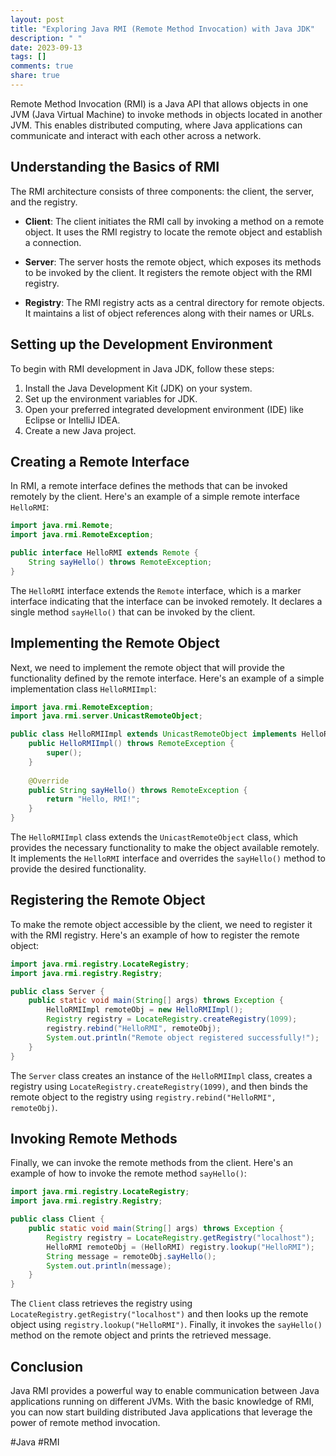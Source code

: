 ```yaml
---
layout: post
title: "Exploring Java RMI (Remote Method Invocation) with Java JDK"
description: " "
date: 2023-09-13
tags: []
comments: true
share: true
---
```


Remote Method Invocation (RMI) is a Java API that allows objects in one JVM (Java Virtual Machine) to invoke methods in objects located in another JVM. This enables distributed computing, where Java applications can communicate and interact with each other across a network.

## Understanding the Basics of RMI

The RMI architecture consists of three components: the client, the server, and the registry.

- **Client**: The client initiates the RMI call by invoking a method on a remote object. It uses the RMI registry to locate the remote object and establish a connection.

- **Server**: The server hosts the remote object, which exposes its methods to be invoked by the client. It registers the remote object with the RMI registry.

- **Registry**: The RMI registry acts as a central directory for remote objects. It maintains a list of object references along with their names or URLs.

## Setting up the Development Environment

To begin with RMI development in Java JDK, follow these steps:

1. Install the Java Development Kit (JDK) on your system.
2. Set up the environment variables for JDK.
3. Open your preferred integrated development environment (IDE) like Eclipse or IntelliJ IDEA.
4. Create a new Java project.

## Creating a Remote Interface

In RMI, a remote interface defines the methods that can be invoked remotely by the client. Here's an example of a simple remote interface `HelloRMI`:

```java
import java.rmi.Remote;
import java.rmi.RemoteException;

public interface HelloRMI extends Remote {
    String sayHello() throws RemoteException;
}
```

The `HelloRMI` interface extends the `Remote` interface, which is a marker interface indicating that the interface can be invoked remotely. It declares a single method `sayHello()` that can be invoked by the client.

## Implementing the Remote Object

Next, we need to implement the remote object that will provide the functionality defined by the remote interface. Here's an example of a simple implementation class `HelloRMIImpl`:

```java
import java.rmi.RemoteException;
import java.rmi.server.UnicastRemoteObject;

public class HelloRMIImpl extends UnicastRemoteObject implements HelloRMI {
    public HelloRMIImpl() throws RemoteException {
        super();
    }
    
    @Override
    public String sayHello() throws RemoteException {
        return "Hello, RMI!";
    }
}
```
The `HelloRMIImpl` class extends the `UnicastRemoteObject` class, which provides the necessary functionality to make the object available remotely. It implements the `HelloRMI` interface and overrides the `sayHello()` method to provide the desired functionality.

## Registering the Remote Object

To make the remote object accessible by the client, we need to register it with the RMI registry. Here's an example of how to register the remote object:

```java
import java.rmi.registry.LocateRegistry;
import java.rmi.registry.Registry;

public class Server {
    public static void main(String[] args) throws Exception {
        HelloRMIImpl remoteObj = new HelloRMIImpl();
        Registry registry = LocateRegistry.createRegistry(1099);
        registry.rebind("HelloRMI", remoteObj);
        System.out.println("Remote object registered successfully!");
    }
}
```

The `Server` class creates an instance of the `HelloRMIImpl` class, creates a registry using `LocateRegistry.createRegistry(1099)`, and then binds the remote object to the registry using `registry.rebind("HelloRMI", remoteObj)`.

## Invoking Remote Methods

Finally, we can invoke the remote methods from the client. Here's an example of how to invoke the remote method `sayHello()`:

```java
import java.rmi.registry.LocateRegistry;
import java.rmi.registry.Registry;

public class Client {
    public static void main(String[] args) throws Exception {
        Registry registry = LocateRegistry.getRegistry("localhost");
        HelloRMI remoteObj = (HelloRMI) registry.lookup("HelloRMI");
        String message = remoteObj.sayHello();
        System.out.println(message);
    }
}
```

The `Client` class retrieves the registry using `LocateRegistry.getRegistry("localhost")` and then looks up the remote object using `registry.lookup("HelloRMI")`. Finally, it invokes the `sayHello()` method on the remote object and prints the retrieved message.

## Conclusion

Java RMI provides a powerful way to enable communication between Java applications running on different JVMs. With the basic knowledge of RMI, you can now start building distributed Java applications that leverage the power of remote method invocation.

#Java #RMI
